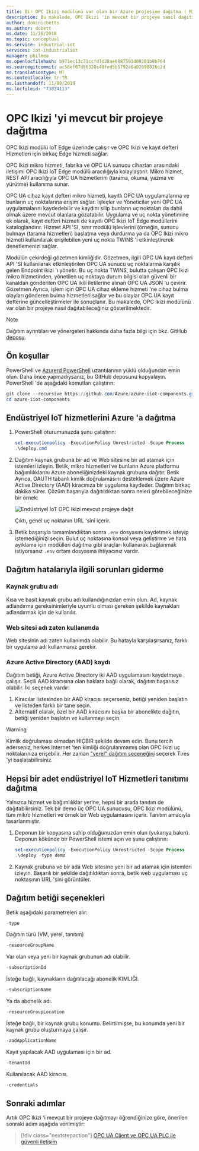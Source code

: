 ```yaml
---
title: Bir OPC Ikizi modülünü var olan bir Azure projesine dağıtma | Microsoft Docs
description: Bu makalede, OPC Ikizi 'in mevcut bir projeye nasıl dağıtılacağı açıklanır. Dağıtım hatalarıyla ilgili sorunları nasıl giderebileceğinizi de öğrenebilirsiniz.
author: dominicbetts
ms.author: dobett
ms.date: 11/26/2018
ms.topic: conceptual
ms.service: industrial-iot
services: iot-industrialiot
manager: philmea
ms.openlocfilehash: b971ec13c71ccfd7d28ae6987593d09201b9b764
ms.sourcegitcommit: ac56ef07d86328c40fed5b5792a6a02698926c2d
ms.translationtype: MT
ms.contentlocale: tr-TR
ms.lasthandoff: 11/08/2019
ms.locfileid: "73824113"
---
```

# <a name="deploy-opc-twin-to-an-existing-project"></a>OPC Ikizi 'yi mevcut bir projeye dağıtma

OPC Ikizi modülü IoT Edge üzerinde çalışır ve OPC Ikizi ve kayıt defteri Hizmetleri için birkaç Edge hizmeti sağlar.

OPC Ikizi mikro hizmeti, fabrika ve OPC UA sunucu cihazları arasındaki iletişimi OPC Ikizi IoT Edge modülü aracılığıyla kolaylaştırır. Mikro hizmet, REST API aracılığıyla OPC UA hizmetlerini (tarama, okuma, yazma ve yürütme) kullanıma sunar. 

OPC UA cihaz kayıt defteri mikro hizmeti, kayıtlı OPC UA uygulamalarına ve bunların uç noktalarına erişim sağlar. İşleçler ve Yöneticiler yeni OPC UA uygulamalarını kaydedebilir ve kaydını silip bunların uç noktaları da dahil olmak üzere mevcut olanlara gözatabilir. Uygulama ve uç nokta yönetimine ek olarak, kayıt defteri hizmeti de kayıtlı OPC Ikizi IoT Edge modüllerini kataloglandırır. Hizmet API 'SI, sınır modülü işlevlerini (örneğin, sunucu bulmayı (tarama hizmetleri) başlatma veya durdurma ya da OPC Ikizi mikro hizmeti kullanılarak erişilebilen yeni uç nokta TWINS 'i etkinleştirerek denetlemenizi sağlar.

Modülün çekirdeği gözetmen kimliğidir. Gözetmen, ilgili OPC UA kayıt defteri API 'SI kullanılarak etkinleştirilen OPC UA sunucu uç noktalarına karşılık gelen Endpoint ikizi 'ı yönetir. Bu uç nokta TWINS, bulutta çalışan OPC Ikizi mikro hizmetinden, yönetilen uç noktaya durum bilgisi olan güvenli bir kanaldan gönderilen OPC UA ikili iletilerine alınan OPC UA JSON 'u çevirir. Gözetmen Ayrıca, işlem için OPC UA cihaz ekleme hizmeti 'ne cihaz bulma olayları gönderen bulma hizmetleri sağlar ve bu olaylar OPC UA kayıt defterine güncelleştirmeler ile sonuçlanır.  Bu makalede, OPC Ikizi modülünü var olan bir projeye nasıl dağıtabileceğiniz gösterilmektedir.

> [!NOTE]
> Dağıtım ayrıntıları ve yönergeleri hakkında daha fazla bilgi için bkz. GitHub [deposu](https://github.com/Azure/azure-iiot-opc-twin-module).

## <a name="prerequisites"></a>Ön koşullar

PowerShell ve [Azurerd PowerShell](https://docs.microsoft.com/powershell/azure/azurerm/install-azurerm-ps) uzantılarının yüklü olduğundan emin olun. Daha önce yapmadıysanız, bu GitHub deposunu kopyalayın. PowerShell 'de aşağıdaki komutları çalıştırın:

```powershell
git clone --recursive https://github.com/Azure/azure-iiot-components.git
cd azure-iiot-components
```

## <a name="deploy-industrial-iot-services-to-azure"></a>Endüstriyel IoT hizmetlerini Azure 'a dağıtma

1. PowerShell oturumunuzda şunu çalıştırın:

    ```powershell
    set-executionpolicy -ExecutionPolicy Unrestricted -Scope Process
    .\deploy.cmd
    ```

2. Dağıtım kaynak grubuna bir ad ve Web sitesine bir ad atamak için istemleri izleyin.   Betik, mikro hizmetleri ve bunların Azure platformu bağımlılıklarını Azure aboneliğinizdeki kaynak grubuna dağıtır.  Betik Ayrıca, OAUTH tabanlı kimlik doğrulamasını desteklemek üzere Azure Active Directory (AAD) kiracınıza bir uygulama kaydeder.  Dağıtım birkaç dakika sürer.  Çözüm başarıyla dağıtıldıktan sonra neleri görebileceğinize bir örnek:

   ![Endüstriyel IoT OPC Ikizi mevcut projeye dağıt](media/howto-opc-twin-deploy-existing/opc-twin-deploy-existing1.png)

   Çıktı, genel uç noktanın URL 'sini içerir. 

3. Betik başarıyla tamamlandıktan sonra `.env` dosyasını kaydetmek isteyip istemediğinizi seçin.  Bulut uç noktasına konsol veya geliştirme ve hata ayıklama için modülleri dağıtma gibi araçları kullanarak bağlanmak istiyorsanız `.env` ortam dosyasına ihtiyacınız vardır.

## <a name="troubleshooting-deployment-failures"></a>Dağıtım hatalarıyla ilgili sorunları giderme

### <a name="resource-group-name"></a>Kaynak grubu adı

Kısa ve basit kaynak grubu adı kullandığınızdan emin olun.  Ad, kaynak adlandırma gereksinimleriyle uyumlu olması gereken şekilde kaynakları adlandırmak için de kullanılır.  

### <a name="website-name-already-in-use"></a>Web sitesi adı zaten kullanımda

Web sitesinin adı zaten kullanımda olabilir.  Bu hatayla karşılaşırsanız, farklı bir uygulama adı kullanmanız gerekir.

### <a name="azure-active-directory-aad-registration"></a>Azure Active Directory (AAD) kaydı

Dağıtım betiği, Azure Active Directory iki AAD uygulamasını kaydetmeye çalışır.  Seçili AAD kiracısına olan haklara bağlı olarak, dağıtım başarısız olabilir. İki seçenek vardır:

1. Kiracılar listesinden bir AAD kiracısı seçerseniz, betiği yeniden başlatın ve listeden farklı bir tane seçin.
2. Alternatif olarak, özel bir AAD kiracısını başka bir abonelikte dağıtın, betiği yeniden başlatın ve kullanmayı seçin.

> [!WARNING]
> Kimlik doğrulaması olmadan HIÇBIR şekilde devam edin.  Bunu tercih ederseniz, herkes Internet 'ten kimliği doğrulanmamış olan OPC Ikizi uç noktalarınıza erişebilir.   Her zaman ["yerel" dağıtım seçeneğini](howto-opc-twin-deploy-dependencies.md) seçerek Tires 'yi başlatabilirsiniz.

## <a name="deploy-an-all-in-one-industrial-iot-services-demo"></a>Hepsi bir adet endüstriyel IoT Hizmetleri tanıtımı dağıtma

Yalnızca hizmet ve bağımlılıklar yerine, hepsi bir arada tanıtım de dağıtabilirsiniz.  Tek bir demo üç OPC UA sunucusu, OPC Ikizi modülünü, tüm mikro hizmetleri ve örnek bir Web uygulamasını içerir.  Tanıtım amacıyla tasarlanmıştır.

1. Deponun bir kopyasına sahip olduğunuzdan emin olun (yukarıya bakın). Deponun kökünde bir PowerShell istemi açın ve şunu çalıştırın:

    ```powershell
    set-executionpolicy -ExecutionPolicy Unrestricted -Scope Process
    .\deploy -type demo
    ```

2. Kaynak grubuna ve bir ada Web sitesine yeni bir ad atamak için istemleri izleyin.  Başarılı bir şekilde dağıtıldıktan sonra, betik web uygulaması uç noktasının URL 'sini görüntüler.

## <a name="deployment-script-options"></a>Dağıtım betiği seçenekleri

Betik aşağıdaki parametreleri alır:

```powershell
-type
```

Dağıtım türü (VM, yerel, tanıtım)

```powershell
-resourceGroupName
```

Var olan veya yeni bir kaynak grubunun adı olabilir.

```powershell
-subscriptionId
```

İsteğe bağlı, kaynakların dağıtılacağı abonelik KIMLIĞI.

```powershell
-subscriptionName
```

Ya da abonelik adı.

```powershell
-resourceGroupLocation
```

İsteğe bağlı, bir kaynak grubu konumu. Belirtilmişse, bu konumda yeni bir kaynak grubu oluşturmaya çalışır.

```powershell
-aadApplicationName
```

Kayıt yapılacak AAD uygulaması için bir ad.

```powershell
-tenantId
```

Kullanılacak AAD kiracısı.

```powershell
-credentials
```

## <a name="next-steps"></a>Sonraki adımlar

Artık OPC Ikizi 'i mevcut bir projeye dağıtmayı öğrendiğinize göre, önerilen sonraki adım aşağıda verilmiştir:

> [!div class="nextstepaction"]
> [OPC UA Client ve OPC UA PLC ile güvenli iletişim](howto-opc-vault-secure.md)
